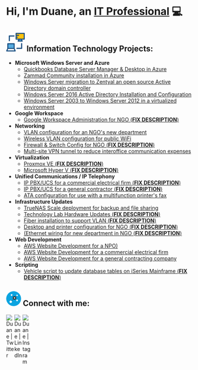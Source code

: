 # Hi, I'm Duane, an [IT Professional](https://www.linkedin.com/in/duane-george) :computer:
## <img width= "50px" src="assets/networking-monitor.svg" /> Information Technology Projects:
- **Microsoft Windows Server and Azure**
	- [Quickbooks Database Server Manager & Desktop in Azure](https://github.com/duanewg/Quickkbooks-Database-Server-Azure)
	- [Zammad Community installation in Azure](https://github.com/duanewg/zammad-community-on-azure)
	- [Windows Server migration to Zentyal an open source Active Directory domain controller](https://github.com/duanewg/project-page)
	- [Windows Server 2016 Active Directory Installation and Configuration ]()
  	- [Windows Server 2003 to Windows Server 2012 in a virtualized environment](https://github.com/duanewg/project-page)
- **Google Workspace**
	- [Google Workspace Administration for NGO (**FIX DESCRIPTION**)]() 
- **Networking**
	- [VLAN configuration for an NGO's new department](https://github.com/duanewg/project-page)
	- [Wireless VLAN configuration for public WiFi](https://github.com/duanewg/project-page)
	- [Firewall & Switch Config for NGO (**FIX DESCRIPTION**)]()
	- [Multi-site VPN tunnel to reduce interoffice communication expenses
](https://github.com/duanewg/project-page)
- **Virtualization**
	- [Proxmox VE (**FIX DESCRIPTION**)]()
	- [Microsoft Hyper V (**FIX DESCRIPTION**)]() 
- **Unified Communications / IP Telephony**
	- [IP PBX/UCS for a commercial electrical firm (**FIX DESCRIPTION**)]()
	- [IP PBX/UCS for a general contractor (**FIX DESCRIPTION**)]()
	- [ATA configuration for use with a multifunction printer's fax]()
- **Infrastructure Updates**
	- [TrueNAS Scale deployment for backup and file sharing ]()
	- [Technology Lab Hardware Updates (**FIX DESCRIPTION**)](https://github.com/duanewg/project-page)
	- [Fiber installation to support VLAN (**FIX DESCRIPTION**)](https://github.com/duanewg/project-page)
   - [Desktop and printer configuration for NGO (**FIX DESCRIPTION**)]()
   - [(Ethernet wiring for new department in NGO (**FIX DESCRIPTION**)]()
- **Web Development**
  - [AWS Website Development for a NPO)](https://github.com/duanewg/web-development-for-non-profit)
  - [AWS Website Development for a commercial electrical firm](https://github.com/duanewg/web-development-for-electrical-firm)
  - [AWS Website Development for a general contracting company](https://github.com/duanewg/web-development-for-general-contractor)
- **Scripting**
  - [Vehicle script to update database tables on iSeries Mainframe (**FIX DESCRIPTION**)](https://github.com/duanewg/project-page)


<h2> <img width="40px" src="assets/connect.svg" /> Connect with me:</h2>

[<img align="left" alt="Duane | Twitter" width="22px" src="https://skillicons.dev/icons?i=twitter" />][twitter]
[<img align="left" alt="Duane | LinkedIn" width="22px" src="https://skillicons.dev/icons?i=linkedin" />][linkedin]
[<img align="left" alt="Duane | Instagram" width="22px" src="https://skillicons.dev/icons?i=instagram" />][instagram]

[twitter]: https://twitter.com/duanegeorge
[instagram]: https://www.instagram.com/twinbrodarkdg
[linkedin]: https://linkedin.com/in/duane-george

